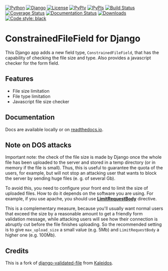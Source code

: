 [![Python](https://img.shields.io/badge/Python-3.5,3.6,3.7,3.8-blue.svg?style=flat-square)](/)
[![Django](https://img.shields.io/badge/Django-1.11,2.1,2.2-blue.svg?style=flat-square)](/)
[![License](https://img.shields.io/badge/License-BSD--3--Clause-blue.svg?style=flat-square)](/LICENSE)
[![PyPIv](https://img.shields.io/pypi/v/django-constrainedfilefield.svg?style=flat-square)](https://pypi.org/project/django-constrainedfilefield)
[![PyPIs](https://img.shields.io/pypi/status/django-constrainedfilefield.svg)](https://pypi.org/project/django-constrainedfilefield)
[![Build Status](https://travis-ci.org/mbourqui/django-constrainedfilefield.svg?branch=master)](https://travis-ci.org/mbourqui/django-constrainedfilefield)
[![Coverage Status](https://coveralls.io/repos/github/mbourqui/django-constrainedfilefield/badge.svg)](https://coveralls.io/github/mbourqui/django-constrainedfilefield)
[![Documentation Status](https://readthedocs.org/projects/django-constrainedfilefield/badge/?version=latest&style=flat-square)](https://django-constrainedfilefield.readthedocs.io/en/latest/?badge=latest)
[![Downloads](https://pepy.tech/badge/django-constrainedfilefield)](https://pepy.tech/project/django-constrainedfilefield)
<a href="https://github.com/psf/black"><img alt="Code style: black" src="https://img.shields.io/badge/code%20style-black-000000.svg"></a>

# ConstrainedFileField for Django

This Django app adds a new field type, `ConstrainedFileField`, that has the
capability of checking the file size and type. Also provides a javascript checker for the 
form field.


## Features
* File size limitation
* File type limitation
* Javascript file size checker

## Documentation

Docs are available locally or on [readthedocs.io](https://django-constrainedfilefield.readthedocs.io/).

## Note on DOS attacks

Important note: the check of the file size is made by Django once the whole file has been uploaded
to the server and stored in a temp directory (or in memory if the file is small). Thus, this is
useful to guarantee the quota of the users, for example, but will not stop an attacking user that
wants to block the server by sending huge files (e. g. of several Gb).

To avoid this, you need to configure your front end to limit the size of uploaded files. How to do
it depends on the software you are using. For example, if you use apache, you should use
[**LimitRequestBody**](http://httpd.apache.org/docs/2.2/mod/core.html#limitrequestbody) directive.

This is a complementary measure, because you'll usually want normal users that exceed the size by a
reasonable amount to get a friendly form validation message, while attacking users will see how their
connection is abruptly cut before the file finishes uploading. So the recommended setting is to give
`max_upload_size` a small value (e.g. 5Mb) and `LimitRequestBody` a higher one (e.g. 100Mb).


## Credits

This is a fork of [django-validated-file](https://github.com/kaleidos/django-validated-file) from
[Kaleidos](https://github.com/kaleidos).

  [python]:     https://www.python.org/             "Python"
  [django]:     https://www.djangoproject.com/      "Django"
  [pandoc]:     http://pandoc.org/index.html        "Pandoc"